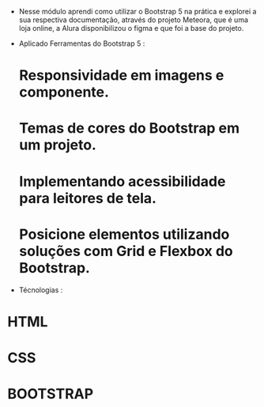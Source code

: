 - Nesse módulo aprendi  como utilizar o Bootstrap 5 na prática e explorei a sua respectiva documentação,
  através do projeto Meteora, que é uma loja online, a Alura disponibilizou o figma e que foi a base do projeto. 

- Aplicado Ferramentas do Bootstrap 5 :

  # Responsividade em imagens e componente.
  # Temas de cores do Bootstrap em um projeto.
  # Implementando acessibilidade para leitores de tela.
  # Posicione elementos utilizando soluções com Grid e Flexbox do Bootstrap.

 
- Técnologias :

 # HTML
 # CSS 
 # BOOTSTRAP
